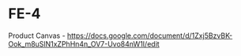 # FE-4
Product Canvas - https://docs.google.com/document/d/1Zxj5BzvBK-Ook_m8uSlN1xZPhHn4n_OV7-Uvo84nW1I/edit
